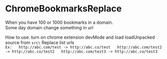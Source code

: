 # ChromeBookmarksReplace
When you have 100 or 1000 bookmarks in a domain.  
Some day domain change something in url  

How to use: turn on chrome extension devMode and load loadUnpacked source from ``src\``
Replace list urls  
``Ex:  
http://abc.com/test -> http://abc.co/test  
http://abc.com/test2 -> http://abc.co/test2  
http://abc.com/test3 -> http://abc.co/test3  ``
